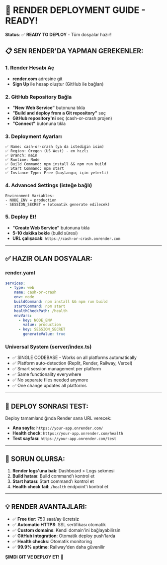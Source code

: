 # 🚀 RENDER DEPLOYMENT GUIDE - READY!

**Status**: ✅ **READY TO DEPLOY** - Tüm dosyalar hazır!

## 📋 SEN RENDER'DA YAPMAN GEREKENLER:

### 1. Render Hesabı Aç
- **render.com** adresine git
- **Sign Up** ile hesap oluştur (GitHub ile bağlan)

### 2. GitHub Repository Bağla
- **"New Web Service"** butonuna tıkla
- **"Build and deploy from a Git repository"** seç
- **GitHub repository'ni** seç (cash-or-crash projen)
- **"Connect"** butonuna tıkla

### 3. Deployment Ayarları
```
✅ Name: cash-or-crash (ya da istediğin isim)
✅ Region: Oregon (US West) - en hızlı
✅ Branch: main
✅ Runtime: Node
✅ Build Command: npm install && npm run build
✅ Start Command: npm start
✅ Instance Type: Free (başlangıç için yeterli)
```

### 4. Advanced Settings (isteğe bağlı)
```
Environment Variables:
- NODE_ENV = production
- SESSION_SECRET = (otomatik generate edilecek)
```

### 5. Deploy Et!
- **"Create Web Service"** butonuna tıkla
- **5-10 dakika bekle** (build süresi)
- **URL çalışacak**: `https://cash-or-crash.onrender.com`

---

## ✅ HAZIR OLAN DOSYALAR:

### render.yaml
```yaml
services:
  - type: web
    name: cash-or-crash
    env: node
    buildCommand: npm install && npm run build
    startCommand: npm start
    healthCheckPath: /health
    envVars:
      - key: NODE_ENV
        value: production
      - key: SESSION_SECRET
        generateValue: true
```

### Universal System (server/index.ts)
- ✅ SINGLE CODEBASE - Works on all platforms automatically
- ✅ Platform auto-detection (Replit, Render, Railway, Vercel)
- ✅ Smart session management per platform
- ✅ Same functionality everywhere
- ✅ No separate files needed anymore
- ✅ One change updates all platforms

---

## 🧪 DEPLOY SONRASI TEST:

Deploy tamamlandığında Render sana URL verecek:
- **Ana sayfa**: `https://your-app.onrender.com/`
- **Health check**: `https://your-app.onrender.com/health`
- **Test sayfası**: `https://your-app.onrender.com/test`

---

## 🚨 SORUN OLURSA:

1. **Render logs'una bak**: Dashboard > Logs sekmesi
2. **Build hatası**: Build command'ı kontrol et
3. **Start hatası**: Start command'ı kontrol et
4. **Health check fail**: `/health` endpoint'i kontrol et

---

## 💡 RENDER AVANTAJLARI:
- ✅ **Free tier**: 750 saat/ay ücretsiz
- ✅ **Automatic HTTPS**: SSL sertifikası otomatik
- ✅ **Custom domains**: Kendi domain'ini bağlayabilirsin
- ✅ **GitHub integration**: Otomatik deploy push'larda
- ✅ **Health checks**: Otomatik monitoring
- ✅ **99.9% uptime**: Railway'den daha güvenilir

**ŞIMDI GIT VE DEPLOY ET!** 🚀